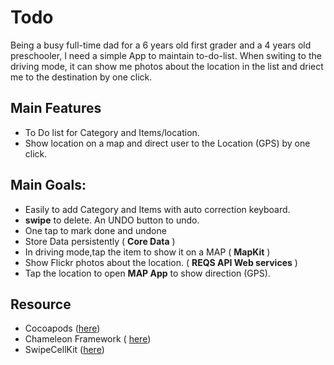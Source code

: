 # Todo
Being a busy full-time dad for a 6 years old first grader and a 4 years old preschooler, I need a simple App to maintain to-do-list. When switing to the driving mode, it can show me photos about the location in the list and driect me to the destination by one click.  


## Main Features
* To Do list for Category and Items/location.
* Show location on a map and direct user to the Location (GPS) by one click.


## Main Goals:
* Easily to add Category and Items with auto correction keyboard.
* **swipe** to delete. An UNDO button to undo.
* One tap to mark done and undone
* Store Data persistently ( **Core Data** )
* In driving mode,tap the item to show it on a MAP ( **MapKit** )
* Show Flickr photos about the location. ( **REQS API Web services** )
* Tap the location to open **MAP App** to show direction (GPS).

## Resource
* Cocoapods ([here](https://cocoapods.org/))
* Chameleon Framework ( [here](https://github.com/ViccAlexander/Chameleon))
* SwipeCellKit ([here](https://github.com/SwipeCellKit/SwipeCellKit))
